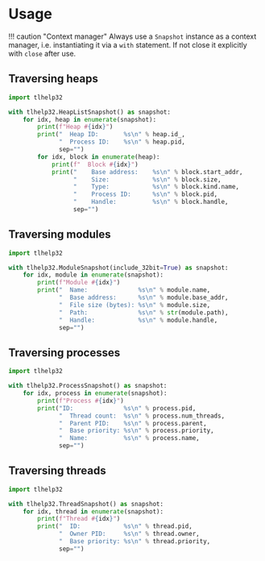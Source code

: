 # Usage

!!! caution "Context manager"
    Always use a `Snapshot` instance as a context manager, i.e. instantiating
    it via a `with` statement. If not close it explicitly with `close` after
    use.

## Traversing heaps

```python
import tlhelp32

with tlhelp32.HeapListSnapshot() as snapshot:
    for idx, heap in enumerate(snapshot):
        print(f"Heap #{idx}")
        print("  Heap ID:       %s\n" % heap.id_,
              "  Process ID:    %s\n" % heap.pid,
              sep="")
        for idx, block in enumerate(heap):
            print(f"  Block #{idx}")
            print("    Base address:    %s\n" % block.start_addr,
                  "    Size:            %s\n" % block.size,
                  "    Type:            %s\n" % block.kind.name,
                  "    Process ID:      %s\n" % block.pid,
                  "    Handle:          %s\n" % block.handle,
                  sep="")
```

## Traversing modules

```python
import tlhelp32

with tlhelp32.ModuleSnapshot(include_32bit=True) as snapshot:
    for idx, module in enumerate(snapshot):
        print(f"Module #{idx}")
        print("  Name:              %s\n" % module.name,
              "  Base address:      %s\n" % module.base_addr,
              "  File size (bytes): %s\n" % module.size,
              "  Path:              %s\n" % str(module.path),
              "  Handle:            %s\n" % module.handle,
              sep="")
```

## Traversing processes

```python
import tlhelp32

with tlhelp32.ProcessSnapshot() as snapshot:
    for idx, process in enumerate(snapshot):
        print(f"Process #{idx}")
        print("ID:              %s\n" % process.pid,
              "  Thread count:  %s\n" % process.num_threads,
              "  Parent PID:    %s\n" % process.parent,
              "  Base priority: %s\n" % process.priority,
              "  Name:          %s\n" % process.name,
              sep="")
```

## Traversing threads

```python
import tlhelp32

with tlhelp32.ThreadSnapshot() as snapshot:
    for idx, thread in enumerate(snapshot):
        print(f"Thread #{idx}")
        print("  ID:            %s\n" % thread.pid,
              "  Owner PID:     %s\n" % thread.owner,
              "  Base priority: %s\n" % thread.priority,
              sep="")
```
